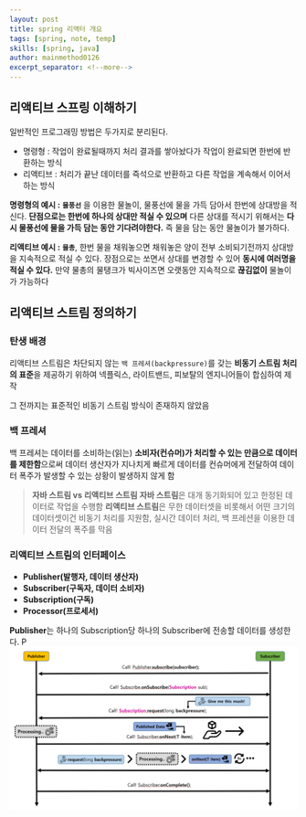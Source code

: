 ```yaml
---
layout: post
title: spring 리액터 개요
tags: [spring, note, temp]
skills: [spring, java]
author: mainmethod0126
excerpt_separator: <!--more-->
---
```



## 리액티브 스프링 이해하기

일반적인 프로그래밍 방법은 두가지로 분리된다.

- 명령형 : 작업이 완료될때까지 처리 결과를 쌓아놨다가 작업이 완료되면 한번에 반환하는 방식
- 리액티브 : 처리가 끝난 데이터를 즉석으로 반환하고 다른 작업을 계속해서 이어서 하는 방식

**명령형의 예시 :** **`물풍선`** 을 이용한 물놀이, 물풍선에 물을 가득 담아서 한번에 상대방을 적신다. **단점으로는 한번에 하나의 상대만 적실 수 있으며** 다른 상대를 적시기 위해서는 **다시 물풍선에 물을 가득 담는 동안 기다려야한다.** 즉 물을 담는 동안 물놀이가 불가하다.

**리액티브 예시 :** **`물총`**, 한번 물을 채워놓으면 채워놓은 양이 전부 소비되기전까지 상대방을 지속적으로 적실 수 있다. 장점으로는 쏘면서 상대를 변경할 수 있어 **동시에 여러명을 적실 수 있다.** 만약 물총의 물탱크가 빅사이즈면 오랫동안 지속적으로 **끊김없이** 물놀이가 가능하다

<!--more-->

## 리액티브 스트림 정의하기

### 탄생 배경

리액티브 스트림은 차단되지 않는 `백 프레셔(backpressure)`를 갖는 **비동기 스트림 처리의 표준**을 제공하기 위하여 넥플릭스, 라이트밴드, 피보탈의 엔지니어들이 합심하여 제작

그 전까지는 표준적인 비동기 스트림 방식이 존재하지 않았음

### 백 프레셔

백 프레셔는 데이터를 소비하는(읽는) **소비자(컨슈머)가 처리할 수 있는 만큼으로 데이터를 제한함**으로써 데이터 생산자가 지나치게 빠르게 데이터를 컨슈머에게 전달하여 데이터 폭주가 발생할 수 있는 상황이 발생하지 않게 함

> **자바 스트림 vs 리액티브 스트림**
> **자바 스트림**은 대개 동기화되어 있고 한정된 데이터로 작업을 수행함
> **리액티브 스트림**은 무한 데이터셋을 비롯해서 어떤 크기의 데이터셋이건 비동기 처리를 지원함, 실시간 데이터 처리, 백 프레션을 이용한 데이터 전달의 폭주를 막음
>

### 리액티브 스트림의 인터페이스

- **Publisher(발행자, 데이터 생산자)**
- **Subscriber(구독자, 데이터 소비자)**
- **Subscription(구독)**
- **Processor(프로세서)**

**Publisher**는 하나의 Subscription당 하나의 Subscriber에 전송할 데이터를 생성한다. P
![picture 1](../../../images/aca3b33bf802388f6a1dda08dc008af8bcc875ebd6b67c5513dfaeaa1d8d881b.png)  
